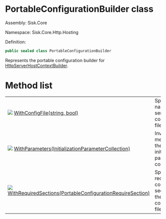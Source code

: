 <!--

Copyrights 2023 Sisk Framework - CypherPotato
Published under MIT license

!!! DO NOT EDIT THIS FILE !!!
This file was generated by a tool in the Sisk package. To edit the information in this documentation,
edit the XML documentation present in the Sisk source code.

-->

# PortableConfigurationBuilder class
Assembly: Sisk.Core

Namespace: Sisk.Core.Http.Hosting

Definition:

```cs
public sealed class PortableConfigurationBuilder
```

Represents the portable configuration builder for <a href="/spec/Sisk.Core.Http.Hosting.HttpServerHostContextBuilder.md">HttpServerHostContextBuilder</a>.


# Method list

<table>
    <tbody>
<tr>
    <td style="width: 33%">
        <img class="icon" src="/assets/img/icons/method.svg">
        <a href="/spec/Sisk.Core.Http.Hosting.PortableConfigurationBuilder.WithConfigFile(string-bool).md">
            WithConfigFile(string, bool)
        </a>
    </td>
    <td>
        Specifies the name of the server configuration file.
    </td>
</tr>
<tr>
    <td style="width: 33%">
        <img class="icon" src="/assets/img/icons/method.svg">
        <a href="/spec/Sisk.Core.Http.Hosting.PortableConfigurationBuilder.WithParameters(InitializationParameterCollection).md">
            WithParameters(InitializationParameterCollection)
        </a>
    </td>
    <td>
        Invokes a method on the initialization parameter collection.
    </td>
</tr>
<tr>
    <td style="width: 33%">
        <img class="icon" src="/assets/img/icons/method.svg">
        <a href="/spec/Sisk.Core.Http.Hosting.PortableConfigurationBuilder.WithRequiredSections(PortableConfigurationRequireSection).md">
            WithRequiredSections(PortableConfigurationRequireSection)
        </a>
    </td>
    <td>
        Specifies the required configuration sections in the configuration file.
    </td>
</tr>
    </tbody>
</table>
